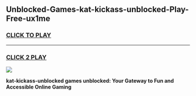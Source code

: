 
## Unblocked-Games-kat-kickass-unblocked-Play-Free-ux1me
<h3>
<a href="https://premium76.site?title=kat-kickass-unblocked&ref=18A1">CLICK TO PLAY</a></h3>
<hr>

<h3>
<a href="https://premium76.site?title=kat-kickass-unblocked&ref=18A1">CLICK 2 PLAY</a>
  
</h3>

<a href="https://premium76.site?title=kat-kickass-unblocked&ref=18A1"><img src="https://clearcache.store/games.png"></a>


**kat-kickass-unblocked games unblocked: Your Gateway to Fun and Accessible Online Gaming**

